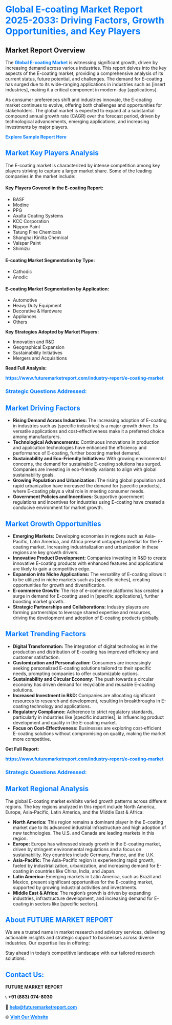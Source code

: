 <h1 style="color: #007BFF;">Global E-coating Market Report 2025-2033: Driving Factors, Growth Opportunities, and Key Players</h1>

<section id="overview">
<h2>Market Report Overview</h2>
<p>The <a href="https://www.futuremarketreport.com/industry-report/e-coating-market" style="color: #007BFF; text-decoration: none;"><strong>Global E-coating Market</strong></a> is witnessing significant growth, driven by increasing demand across various industries. This report delves into the key aspects of the E-coating market, providing a comprehensive analysis of its current status, future potential, and challenges. The demand for E-coating has surged due to its wide-ranging applications in industries such as [insert industries], making it a critical component in modern-day [applications].</p>
<p>As consumer preferences shift and industries innovate, the E-coating market continues to evolve, offering both challenges and opportunities for stakeholders. The global market is expected to expand at a substantial compound annual growth rate (CAGR) over the forecast period, driven by technological advancements, emerging applications, and increasing investments by major players.</p>
</section>

<section id="overview">
<p><a href="https://www.futuremarketreport.com/request-sample/reportId=116205" style="color: #007BFF; text-decoration: none;"><strong>Explore Sample Report Here</strong></a></p>
</section>

<section id="key-players">
<h2 style="color: #007BFF;">Market Key Players Analysis</h2>
<p>The E-coating market is characterized by intense competition among key players striving to capture a larger market share. Some of the leading companies in the market include:</p>
<h4>Key Players Covered in the E-coating Report:</h4>
<ul><li>BASF</li><li>Modine</li><li>PPG</li><li>Axalta Coating Systems</li><li>KCC Corporation</li><li>Nippon Paint</li><li>Tatung Fine Chemicals</li><li>Shanghai Kinlita Chemical</li><li>Valspar Paint</li><li>Shimizu</li></ul>
<h4>E-coating Market Segmentation by Type:</h4>
<ul><li>Cathodic</li><li>Anodic</li></ul>

<h4>E-coating Market Segmentation by Application:</h4>
<ul><li>Automotive</li><li>Heavy Duty Equipment</li><li>Decorative &amp; Hardware</li><li>Appliances</li><li>Others</li></ul>
<p><strong>Key Strategies Adopted by Market Players:</strong></p>
<ul>
<li>Innovation and R&D</li>
<li>Geographical Expansion</li>
<li>Sustainability Initiatives</li>
<li>Mergers and Acquisitions</li>
</ul>
</section>

<section>
<p><strong>Read Full Analysis: </strong></p><a href="https://www.futuremarketreport.com/industry-report/e-coating-market" style="color: #007BFF; text-decoration: none;"><strong>https://www.futuremarketreport.com/industry-report/e-coating-market</strong></a>
<h3 style="color: #007BFF;">Strategic Questions Addressed:</h3>
</section>

<section id="driving-factors">
<h2 style="color: #007BFF;">Market Driving Factors</h2>
<ul>
<li><strong>Rising Demand Across Industries:</strong> The increasing adoption of E-coating in industries such as [specific industries] is a major growth driver. Its versatile applications and cost-effectiveness make it a preferred choice among manufacturers.</li>
<li><strong>Technological Advancements:</strong> Continuous innovations in production and application technologies have enhanced the efficiency and performance of E-coating, further boosting market demand.</li>
<li><strong>Sustainability and Eco-Friendly Initiatives:</strong> With growing environmental concerns, the demand for sustainable E-coating solutions has surged. Companies are investing in eco-friendly variants to align with global sustainability goals.</li>
<li><strong>Growing Population and Urbanization:</strong> The rising global population and rapid urbanization have increased the demand for [specific products], where E-coating plays a vital role in meeting consumer needs.</li>
<li><strong>Government Policies and Incentives:</strong> Supportive government regulations and incentives for industries using E-coating have created a conducive environment for market growth.</li>
</ul>
</section>

<section id="growth-opportunities">
<h2 style="color: #007BFF;">Market Growth Opportunities</h2>
<ul>
<li><strong>Emerging Markets:</strong> Developing economies in regions such as Asia-Pacific, Latin America, and Africa present untapped potential for the E-coating market. Increasing industrialization and urbanization in these regions are key growth drivers.</li>
<li><strong>Innovative Product Development:</strong> Companies investing in R&D to create innovative E-coating products with enhanced features and applications are likely to gain a competitive edge.</li>
<li><strong>Expansion into Niche Applications:</strong> The versatility of E-coating allows it to be utilized in niche markets such as [specific niches], creating opportunities for growth and diversification.</li>
<li><strong>E-commerce Growth:</strong> The rise of e-commerce platforms has created a surge in demand for E-coating used in [specific applications], further boosting market growth.</li>
<li><strong>Strategic Partnerships and Collaborations:</strong> Industry players are forming partnerships to leverage shared expertise and resources, driving the development and adoption of E-coating products globally.</li>
</ul>
</section>

<section id="trending-factors">
<h2 style="color: #007BFF;">Market Trending Factors</h2>
<ul>
<li><strong>Digital Transformation:</strong> The integration of digital technologies in the production and distribution of E-coating has improved efficiency and customer satisfaction.</li>
<li><strong>Customization and Personalization:</strong> Consumers are increasingly seeking personalized E-coating solutions tailored to their specific needs, prompting companies to offer customizable options.</li>
<li><strong>Sustainability and Circular Economy:</strong> The push towards a circular economy has driven demand for recyclable and reusable E-coating solutions.</li>
<li><strong>Increased Investment in R&D:</strong> Companies are allocating significant resources to research and development, resulting in breakthroughs in E-coating technology and applications.</li>
<li><strong>Regulatory Compliance:</strong> Adherence to strict regulatory standards, particularly in industries like [specific industries], is influencing product development and quality in the E-coating market.</li>
<li><strong>Focus on Cost-Effectiveness:</strong> Businesses are exploring cost-efficient E-coating solutions without compromising on quality, making the market more competitive.</li>
</ul>
</section>

<section>
<p><strong>Get Full Report: </strong></p><a href="https://www.futuremarketreport.com/industry-report/e-coating-market" style="color: #007BFF; text-decoration: none;"><strong>https://www.futuremarketreport.com/industry-report/e-coating-market</strong></a>
<h3 style="color: #007BFF;">Strategic Questions Addressed:</h3>
</section>


<section id="regional-analysis">
<h2 style="color: #007BFF;">Market Regional Analysis</h2>
<p>The global E-coating market exhibits varied growth patterns across different regions. The key regions analyzed in this report include North America, Europe, Asia-Pacific, Latin America, and the Middle East & Africa:</p>
<ul>
<li><strong>North America:</strong> This region remains a dominant player in the E-coating market due to its advanced industrial infrastructure and high adoption of new technologies. The U.S. and Canada are leading markets in this region.</li>
<li><strong>Europe:</strong> Europe has witnessed steady growth in the E-coating market, driven by stringent environmental regulations and a focus on sustainability. Key countries include Germany, France, and the U.K.</li>
<li><strong>Asia-Pacific:</strong> The Asia-Pacific region is experiencing rapid growth, fueled by industrialization, urbanization, and increasing demand for E-coating in countries like China, India, and Japan.</li>
<li><strong>Latin America:</strong> Emerging markets in Latin America, such as Brazil and Mexico, present significant opportunities for the E-coating market, supported by growing industrial activities and investments.</li>
<li><strong>Middle East & Africa:</strong> The region’s growth is driven by expanding industries, infrastructure development, and increasing demand for E-coating in sectors like [specific sectors].</li>
</ul>
</section>

<footer>
<h2 style="color: #007BFF;">About FUTURE MARKET REPORT</h2>
<p>We are a trusted name in market research and advisory services, delivering actionable insights and strategic support to businesses across diverse industries. Our expertise lies in offering:</p>

<p>Stay ahead in today’s competitive landscape with our tailored research solutions.</p>

<h2 style="color: #007BFF;">Contact Us:</h2>
<p><strong>FUTURE MARKET REPORT</strong></p>
<p>📞 <strong>+91 (883) 074-8030</strong></p>
<p>📧 <strong><a href="mailto:help@futuremarketreport.com" style="color: #007BFF;">help@futuremarketreport.com</a></strong></p>
<p>🌐 <strong><a href="https://www.futuremarketreport.com/" style="color: #007BFF;">Visit Our Website</a></strong></p>
</footer>